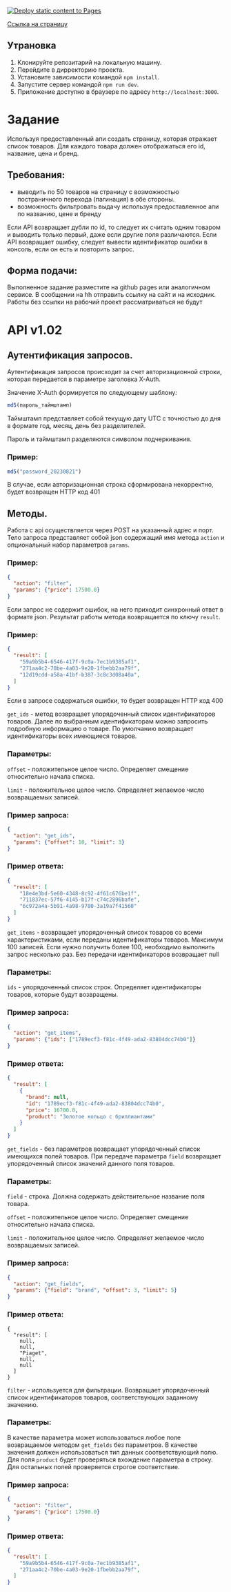[![Deploy static content to Pages](https://github.com/Tetrarium/valantis-test/actions/workflows/jekyll-gh-pages.yml/badge.svg)](https://github.com/Tetrarium/valantis-test/actions/workflows/jekyll-gh-pages.yml)

[Ссылка на страницу](https://tetrarium.github.io/valantis-test/)

## Утрановка
1. Клонируйте репозитарий на локальную машину.
2. Перейдите в дирректорию проекта.
3. Установите зависимости командой `npm install`.
4. Запустите сервер командой `npm run dev`.
5. Приложение доступно в браузере по адресу `http://localhost:3000`.

# Задание

Используя предоставленный апи создать страницу, которая отражает список товаров. Для каждого товара должен отображаться его id, название, цена и бренд.

## Требования:
 - выводить по 50 товаров на страницу с возможностью постраничного перехода (пагинация) в обе стороны.
 - возможность фильтровать выдачу используя предоставленное апи по названию, цене и бренду

Если API возвращает дубли по id, то следует их считать одним товаром и выводить только первый, даже если другие поля различаются.
Если API возвращает ошибку, следует вывести идентификатор ошибки в консоль, если он есть и повторить запрос.

## Форма подачи:
Выполненное задание разместите на github pages или аналогичном сервисе.
В сообщении на hh отправить ссылку на сайт и на исходник.
Работы без ссылки на рабочий проект рассматриваться не будут

# API v1.02

## Аутентификация запросов. 

Аутентификация запросов происходит за счет авторизационной строки, которая передается в параметре заголовка X-Auth. 

Значение X-Auth формируется по следующему шаблону: 

```javascript
md5(пароль_таймштамп)
```

Таймштамп представляет собой текущую дату UTC с точностью до дня в формате год, месяц, день без разделителей. 

Пароль и таймштамп разделяются символом подчеркивания. 

### Пример: 

```javascript
md5("password_20230821") 
```

В случае, если авторизационная строка сформирована некорректно, будет возвращен HTTP код 401 

## Методы. 

Работа с api осуществляется через POST на указанный адрес и порт. Тело запроса представляет собой json содержащий имя метода `action` и опциональный набор параметров `params`. 

### Пример: 
```json
{ 
  "action": "filter", 
  "params": {"price": 17500.0} 
}
```
 
Если запрос не содержит ошибок, на него приходит синхронный ответ в формате json. Результат работы метода возвращается по ключу `result`. 

### Пример: 
```json
{
  "result": [ 
    "59a9b5b4-6546-417f-9c0a-7ec1b9385af1", 
    "271aa4c2-70be-4a03-9e20-1fbebb2aa79f", 
    "12d19cdd-a58a-41bf-b387-3c8c3d08a40a", 
  ] 
}
```

Если в запросе содержаться ошибки, то будет возвращен HTTP код 400 

`get_ids` - метод возвращает упорядоченный список идентификаторов товаров. Далее по выбранным идентификаторам можно запросить подробную информацию о товаре. По умолчанию возвращает идентификаторы всех имеющиеся товаров. 

### Параметры: 

`offset` - положительное целое число. Определяет смещение относительно начала списка. 

`limit` - положительное целое число. Определяет желаемое число возвращаемых записей. 

### Пример запроса: 
```json
{ 
  "action": "get_ids", 
  "params": {"offset": 10, "limit": 3} 
}
```

### Пример ответа: 
```json
{ 
  "result": [ 
    "18e4e3bd-5e60-4348-8c92-4f61c676be1f", 
    "711837ec-57f6-4145-b17f-c74c2896bafe", 
    "6c972a4a-5b91-4a98-9780-3a19a7f41560" 
  ] 
} 

```

`get_items` - возвращает упорядоченный список товаров со всеми характеристиками, если переданы идентификаторы товаров. Максимум 100 записей. Если нужно получить более 100, необходимо выполнить запрос несколько раз. Без передачи идентификаторов возвращает null 

### Параметры: 

`ids` - упорядоченный список строк. Определяет идентификаторы товаров, которые будут возвращены. 

### Пример запроса: 
```json
{ 
  "action": "get_items", 
  "params": {"ids": ["1789ecf3-f81c-4f49-ada2-83804dcc74b0"]} 
}
```

### Пример ответа: 
```json
{ 
  "result": [ 
    {
      "brand": null, 
      "id": "1789ecf3-f81c-4f49-ada2-83804dcc74b0", 
      "price": 16700.0, 
      "product": "Золотое кольцо с бриллиантами" 
    } 
  ] 
}
```

`get_fields` - без параметров возвращает упорядоченный список имеющихся полей товаров. При передаче параметра `field` возвращает упорядоченный список значений данного поля товаров. 

### Параметры:

`field` - строка. Должна содержать действительное название поля товара. 

`offset` - положительное целое число. Определяет смещение относительно начала списка. 

`limit` - положительное целое число. Определяет желаемое число возвращаемых записей. 

### Пример запроса: 
```json
{
  "action": "get_fields", 
  "params": {"field": "brand", "offset": 3, "limit": 5}
} 
```

### Пример ответа: 
```
{ 
  "result": [ 
    null, 
    null, 
    "Piaget", 
    null, 
    null 
  ] 
}
```

`filter` - используется для фильтрации. Возвращает упорядоченный список идентификаторов товаров, соответствующих заданному значению. 

### Параметры: 

В качестве параметра может использоваться любое поле возвращаемое методом `get_fields` без параметров. В качестве значения должен использоваться тип данных соответствующий полю. Для поля `product` будет проверяться вхождение параметра в строку. Для остальных полей проверяется строгое соответствие. 

### Пример запроса:
```json
{ 
  "action": "filter", 
  "params": {"price": 17500.0} 
}
```

### Пример ответа: 
```json
{
  "result": [ 
    "59a9b5b4-6546-417f-9c0a-7ec1b9385af1", 
    "271aa4c2-70be-4a03-9e20-1fbebb2aa79f", 
  ] 
} 
```
